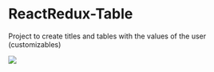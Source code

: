 # ReactRedux-Table
Project to create titles and tables with the values of the user (customizables)

![](https://media.giphy.com/media/jrcLR7bxBRU0lcFrDD/giphy.gif)